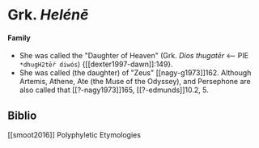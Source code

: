 # Grk. *Helénē*
#### Family
- She was called the "Daughter of Heaven" (Grk. *Dios thugatēr* <-- PIE `*dhugH2tḗr diwós`) {[[dexter1997-dawn]]:149}.
- She was called (the daughter) of "Zeus" [[nagy-g1973]]162. Although Artemis, Athene, Ate (the Muse of the Odyssey), and Persephone are also called that [[?-nagy1973]]165, [[?-edmunds]]10.2, 5.


## Biblio
[[smoot2016]] Polyphyletic Etymologies